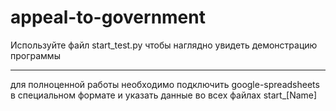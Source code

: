 # appeal-to-government

Используйте файл start_test.py чтобы наглядно увидеть демонстрацию программы

---

для полноценной работы необходимо подключить google-spreadsheets в специальном формате и указать данные во всех файлах start_[Name]
